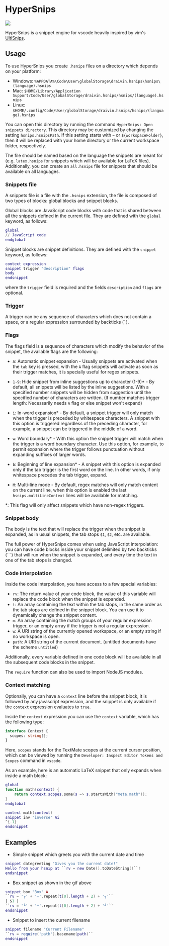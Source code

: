 # HyperSnips

![](./images/welcome.gif)

HyperSnips is a snippet engine for vscode heavily inspired by vim's
[UltiSnips](https://github.com/SirVer/ultisnips).

## Usage

To use HyperSnips you create `.hsnips` files on a directory which depends on your platform:

- Windows: `%APPDATA%\Code\User\globalStorage\draivin.hsnips\hsnips\(language).hsnips`
- Mac: `$HOME/Library/Application Support/Code/User/globalStorage/draivin.hsnips/hsnips/(language).hsnips`
- Linux: `$HOME/.config/Code/User/globalStorage/draivin.hsnips/hsnips/(language).hsnips`

You can open this directory by running the command `HyperSnips: Open snippets directory`.
This directory may be customized by changing the setting `hsnips.hsnipsPath`.
If this setting starts with `~` or `${workspaceFolder}`, then it will be replaced with
your home directory or the current workspace folder, respectively.

The file should be named based on the language the snippets are meant for (e.g. `latex.hsnips`
for snippets which will be available for LaTeX files).
Additionally, you can create an `all.hsnips` file for snippets that should be available on all languages.

### Snippets file

A snippets file is a file with the `.hsnips` extension, the file is composed of two types of blocks:
global blocks and snippet blocks.

Global blocks are JavaScript code blocks with code that is shared between all the snippets defined
in the current file. They are defined with the `global` keyword, as follows:

```lua
global
// JavaScript code
endglobal
```

Snippet blocks are snippet definitions. They are defined with the `snippet` keyword, as follows:

```lua
context expression
snippet trigger "description" flags
body
endsnippet
```

where the `trigger` field is required and the fields `description` and `flags` are optional.

### Trigger

A trigger can be any sequence of characters which does not contain a space, or a regular expression
surrounded by backticks (`` ` ``).

### Flags

The flags field is a sequence of characters which modify the behavior of the snippet, the available
flags are the following:

- `A`: Automatic snippet expansion - Usually snippets are activated when the `tab` key is pressed,
  with the `A` flag snippets will activate as soon as their trigger matches, it is specially useful
  for regex snippets.

- `1-9`: Hide snippet from inline suggestions up to character (1-9)\* - By default, all snippets will be listed 
  by the inline suggestions. With a specified number snippets will be hidden from suggestion until the specified
  number of characters are written. (If number matches trigger length: Necessarily needs `A` flag or else snippet won't expand)

- `i`: In-word expansion\* - By default, a snippet trigger will only match when the trigger is
  preceded by whitespace characters. A snippet with this option is triggered regardless of the
  preceding character, for example, a snippet can be triggered in the middle of a word.

- `w`: Word boundary\* - With this option the snippet trigger will match when the trigger is a word
  boundary character. Use this option, for example, to permit expansion where the trigger follows
  punctuation without expanding suffixes of larger words.

- `b`: Beginning of line expansion\* - A snippet with this option is expanded only if the
  tab trigger is the first word on the line. In other words, if only whitespace precedes the tab
  trigger, expand.

- `M`: Multi-line mode - By default, regex matches will only match content on the current line, when
  this option is enabled the last `hsnips.multiLineContext` lines will be available for matching.

\*: This flag will only affect snippets which have non-regex triggers.

### Snippet body

The body is the text that will replace the trigger when the snippet is expanded, as in usual
snippets, the tab stops `$1`, `$2`, etc. are available.

The full power of HyperSnips comes when using JavaScript interpolation: you can have code blocks
inside your snippet delimited by two backticks (` `` `) that will run when the snippet is expanded,
and every time the text in one of the tab stops is changed.

### Code interpolation

Inside the code interpolation, you have access to a few special variables:

- `rv`: The return value of your code block, the value of this variable will replace the code block
  when the snippet is expanded.
- `t`: An array containing the text within the tab stops, in the same order as the tab stops are
  defined in the snippet block. You can use it to dynamically change the snippet content.
- `m`: An array containing the match groups of your regular expression trigger, or an empty array if
  the trigger is not a regular expression.
- `w`: A URI string of the currently opened workspace, or an empty string if no workspace is open.
- `path`: A URI string of the current document. (untitled documents have the scheme `untitled`)

Additionally, every variable defined in one code block will be available in all the subsequent code
blocks in the snippet.

The `require` function can also be used to import NodeJS modules.

### Context matching

Optionally, you can have a `context` line before the snippet block, it is followed by any javascript
expression, and the snippet is only available if the `context` expression evaluates to `true`.

Inside the `context` expression you can use the `context` variable, which has the following type:

```ts
interface Context {
  scopes: string[];
}
```
Here, `scopes` stands for the TextMate scopes at the current cursor position, which can be viewed by
running the `Developer: Inspect Editor Tokens and Scopes` command in `vscode`.

As an example, here is an automatic LaTeX snippet that only expands when inside a math block:

```lua
global
function math(context) {
    return context.scopes.some(s => s.startsWith("meta.math"));
}
endglobal

context math(context)
snippet inv "inverse" Ai
^{-1}
endsnippet
```

## Examples

- Simple snippet which greets you with the current date and time

```lua
snippet dategreeting "Gives you the current date!"
Hello from your hsnip at ``rv = new Date().toDateString()``!
endsnippet
```

- Box snippet as shown in the gif above

```lua
snippet box "Box" A
``rv = '┌' + '─'.repeat(t[0].length + 2) + '┐'``
│ $1 │
``rv = '└' + '─'.repeat(t[0].length + 2) + '┘'``
endsnippet
```

- Snippet to insert the current filename

```lua
snippet filename "Current Filename"
``rv = require('path').basename(path)``
endsnippet
```
